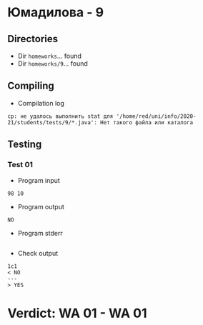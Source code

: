 # Юмадилова - 9
## Directories
- Dir `homeworks`... found
- Dir `homeworks/9`... found
## Compiling
- Compilation log
```
cp: не удалось выполнить stat для '/home/red/uni/info/2020-21/students/tests/9/*.java': Нет такого файла или каталога

```
## Testing
### Test 01
- Program input
```
98 10

```
- Program output
```
NO

```
- Program stderr
```

```
- Check output
```
1c1
< NO
---
> YES

```
# Verdict: **WA 01** - WA 01
